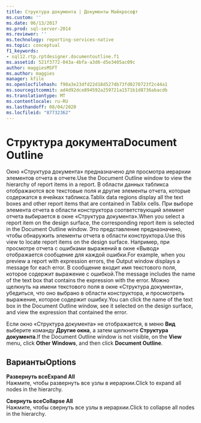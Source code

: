 ```yaml
---
title: Структура документа | Документы Майкрософт
ms.custom: ''
ms.date: 06/13/2017
ms.prod: sql-server-2014
ms.reviewer: ''
ms.technology: reporting-services-native
ms.topic: conceptual
f1_keywords:
- sql12.rtp.rptdesigner.documentoutline.f1
ms.assetid: 521f3772-043a-4bfa-a3d6-d5e3405ac09c
author: maggiesMSFT
ms.author: maggies
manager: kfile
ms.openlocfilehash: f90a3e23dfd22d18d527db73fd0270723f2c44a1
ms.sourcegitcommit: ad4d92dce894592a259721a1571b1d8736abacdb
ms.translationtype: MT
ms.contentlocale: ru-RU
ms.lasthandoff: 08/04/2020
ms.locfileid: "87732362"
---
```

# <a name="document-outline"></a><span data-ttu-id="fa8bc-102">Структура документа</span><span class="sxs-lookup"><span data-stu-id="fa8bc-102">Document Outline</span></span>
  <span data-ttu-id="fa8bc-103">Окно «Структура документа» предназначено для просмотра иерархии элементов отчета в отчете.</span><span class="sxs-lookup"><span data-stu-id="fa8bc-103">Use the Document Outline window to view the hierarchy of report items in a report.</span></span> <span data-ttu-id="fa8bc-104">В области данных табликса отображаются все текстовые поля и другие элементы отчета, которые содержатся в ячейках табликса.</span><span class="sxs-lookup"><span data-stu-id="fa8bc-104">Tablix data regions display all the text boxes and other report items that are contained in Tablix cells.</span></span> <span data-ttu-id="fa8bc-105">При выборе элемента отчета в области конструктора соответствующий элемент отчета выбирается в окне «Структура документа».</span><span class="sxs-lookup"><span data-stu-id="fa8bc-105">When you select a report item on the design surface, the corresponding report item is selected in the Document Outline window.</span></span> <span data-ttu-id="fa8bc-106">Это представление предназначено, чтобы обнаружить элементы отчета в области конструктора.</span><span class="sxs-lookup"><span data-stu-id="fa8bc-106">Use this view to locate report items on the design surface.</span></span> <span data-ttu-id="fa8bc-107">Например, при просмотре отчета с ошибками выражений в окне «Вывод» отображается сообщение для каждой ошибки.</span><span class="sxs-lookup"><span data-stu-id="fa8bc-107">For example, when you preview a report with expression errors, the Output window displays a message for each error.</span></span> <span data-ttu-id="fa8bc-108">В сообщение входит имя текстового поля, которое содержит выражение с ошибкой.</span><span class="sxs-lookup"><span data-stu-id="fa8bc-108">The message includes the name of the text box that contains the expression with the error.</span></span> <span data-ttu-id="fa8bc-109">Можно щелкнуть на имени текстового поля в окне «Структура документа», убедиться, что оно выбрано в области конструктора, и просмотреть выражение, которое содержит ошибку.</span><span class="sxs-lookup"><span data-stu-id="fa8bc-109">You can click the name of the text box in the Document Outline window, see it selected on the design surface, and view the expression that contained the error.</span></span>  
  
 <span data-ttu-id="fa8bc-110">Если окно «Структура документа» не отображается, в меню **Вид** выберите команду **Другие окна**, а затем щелкните **Структура документа**.</span><span class="sxs-lookup"><span data-stu-id="fa8bc-110">If the Document Outline window is not visible, on the **View** menu, click **Other Windows**, and then click **Document Outline**.</span></span>  
  
## <a name="options"></a><span data-ttu-id="fa8bc-111">Варианты</span><span class="sxs-lookup"><span data-stu-id="fa8bc-111">Options</span></span>  
 <span data-ttu-id="fa8bc-112">**Развернуть все**</span><span class="sxs-lookup"><span data-stu-id="fa8bc-112">**Expand All**</span></span>  
 <span data-ttu-id="fa8bc-113">Нажмите, чтобы развернуть все узлы в иерархии.</span><span class="sxs-lookup"><span data-stu-id="fa8bc-113">Click to expand all nodes in the hierarchy.</span></span>  
  
 <span data-ttu-id="fa8bc-114">**Свернуть все**</span><span class="sxs-lookup"><span data-stu-id="fa8bc-114">**Collapse All**</span></span>  
 <span data-ttu-id="fa8bc-115">Нажмите, чтобы свернуть все узлы в иерархии.</span><span class="sxs-lookup"><span data-stu-id="fa8bc-115">Click to collapse all nodes in the hierarchy.</span></span>  
  
  
